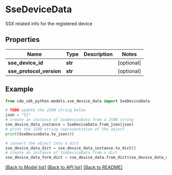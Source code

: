# SseDeviceData

SSX related info for the registered device

## Properties

Name | Type | Description | Notes
------------ | ------------- | ------------- | -------------
**sse_device_id** | **str** |  | [optional] 
**sse_protocol_version** | **str** |  | [optional] 

## Example

```python
from cdo_sdk_python.models.sse_device_data import SseDeviceData

# TODO update the JSON string below
json = "{}"
# create an instance of SseDeviceData from a JSON string
sse_device_data_instance = SseDeviceData.from_json(json)
# print the JSON string representation of the object
print(SseDeviceData.to_json())

# convert the object into a dict
sse_device_data_dict = sse_device_data_instance.to_dict()
# create an instance of SseDeviceData from a dict
sse_device_data_form_dict = sse_device_data.from_dict(sse_device_data_dict)
```
[[Back to Model list]](../README.md#documentation-for-models) [[Back to API list]](../README.md#documentation-for-api-endpoints) [[Back to README]](../README.md)


